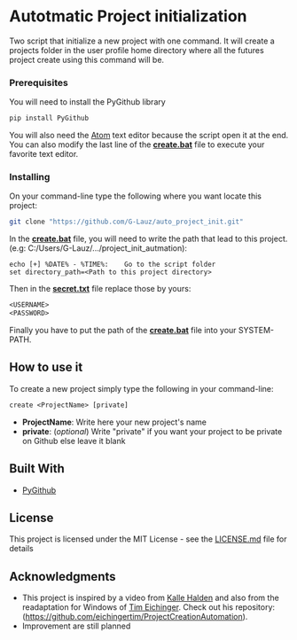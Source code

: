 # Autotmatic Project initialization

Two script that initialize a new project with one command. It will create a projects folder in the user profile home directory where all the futures project create using this command will be.

### Prerequisites

You will need to install the PyGithub library
```bash
pip install PyGithub
```

You will also need the [Atom](https://atom.io/) text editor because the script open it at the end. You can also modify the last line of the **[create.bat](batch/create.bat)** file to execute your favorite text editor.

### Installing

On your command-line type the following where you want locate this project:
```bash
git clone "https://github.com/G-Lauz/auto_project_init.git"
```

In the **[create.bat](batch/create.bat)** file, you will need to write the path that lead to this project. (e.g: C:/Users/G-Lauz/.../project_init_autmation):
```batch
echo [+] %DATE% - %TIME%:    Go to the script folder
set directory_path=<Path to this project directory>
```

Then in the **[secret.txt](secret.txt)** file replace those by yours:
```txt
<USERNAME>
<PASSWORD>
```

Finally you have to put the path of the **[create.bat](batch/create.bat)** file into your SYSTEM-PATH.

## How to use it

To create a new project simply type the following in your command-line:
```txt
create <ProjectName> [private]
```
* **ProjectName**: Write here your new project's name
* **private**: (*optional*) Write "private" if you want your project to be private on Github else leave it blank

## Built With

* [PyGithub](https://pypi.org/project/PyGithub/)

## License

This project is licensed under the MIT License - see the [LICENSE.md](LICENSE.md) file for details

## Acknowledgments

* This project is inspired by a video from [Kalle Halden](https://github.com/KalleHallden) and also from the readaptation for Windows of [Tim Eichinger](https://github.com/eichingertim). Check out his repository: (https://github.com/eichingertim/ProjectCreationAutomation).
* Improvement are still planned
